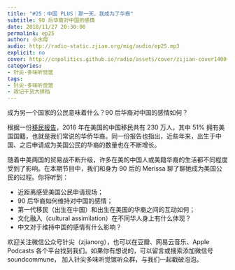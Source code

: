 ```yaml
---
title: "#25：中国 PLUS｜那一天，我成为了华裔"
subtitle: 90 后华裔对中国的感情
date: 2018/11/27 20:30:00
permalink: ep25
author: 小水母
audio: http://radio-static.zjian.org/mig/audio/ep25.mp3
explicit: no
cover: http://cnpolitics.github.io/radio/assets/cover/zijian-cover1400-v1.0.jpg
categories:
- 针尖·多味听觉馆
tags:
- 针尖·多味听觉馆
- 政记干货大排档
---
```


成为另一个国家的公民意味着什么？90 后华裔对中国的感情如何？

根据一份[移民报告](https://www.migrationpolicy.org/article/chinese-immigrants-united-states)，2016 年在美国的中国移民共有 230 万人，其中 51% 拥有美国国籍，也就是我们常说的华侨华裔。同一份报告也指出，近些年来，出生于中国、之后申请成为美国公民的华裔的数量也在不断增长。

随着中美两国的贸易战不断升级，许多在美的中国人或美籍华裔的生活都不同程度受到了影响。在本期节目中，我们和身为 90 后的 Merissa 聊了聊她成为美国公民的过程。你将听到：

- 近距离感受美国公民申请现场；
- 90 后华裔如何维持对中国的感情；
- 第一代移民（出生在中国）和出生在美国的华裔之间的互动如何；
- 文化融入（cultural assimilation）在不同华人身上有什么体现？
- 中文对于维持中国的感情有什么影响？

欢迎关注微信公众号针尖（zjianorg），也可以在豆瓣、网易云音乐、Apple Podcasts 各个平台找到我们。如果你有想说的，可以留言或搜索添加微信号 soundcommune， 加入针尖多味听觉馆听众群，与我们一起戳破泡泡。
